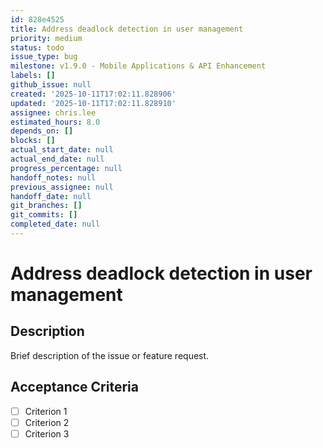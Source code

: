 ```yaml
---
id: 828e4525
title: Address deadlock detection in user management
priority: medium
status: todo
issue_type: bug
milestone: v1.9.0 - Mobile Applications & API Enhancement
labels: []
github_issue: null
created: '2025-10-11T17:02:11.828906'
updated: '2025-10-11T17:02:11.828910'
assignee: chris.lee
estimated_hours: 8.0
depends_on: []
blocks: []
actual_start_date: null
actual_end_date: null
progress_percentage: null
handoff_notes: null
previous_assignee: null
handoff_date: null
git_branches: []
git_commits: []
completed_date: null
---
```


# Address deadlock detection in user management

## Description

Brief description of the issue or feature request.

## Acceptance Criteria

- [ ] Criterion 1
- [ ] Criterion 2
- [ ] Criterion 3